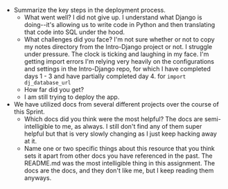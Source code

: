 - Summarize the key steps in the deployment process. 
  - What went well?
    I did not give up.
    I understand what Django is doing--it's allowing us to write code in Python
    and then translating that code into SQL under the hood.
  - What challenges did you face? 
    I'm not sure whether or not to copy my notes directory from the Intro-Django project or not.
    I struggle under pressure. The clock is ticking and laughing in my face. I'm getting import errors
    I'm relying very heavily on the configurations and settings in the Intro-Django repo, for which I have 
    completed days 1 - 3 and have partially completed day 4.
    for `import dj_database_url`
  - How far did you get?
  - I am still trying to deploy the app.
- We have utilized docs from several different projects over the course of this Sprint.
  - Which docs did you think were the most helpful? 
    The docs are semi-intelligible to me, as always. I still don't find any of them super helpful but
    that is very slowly changing as I just keep hacking away at it.
  - Name one or two specific things about this resource that you think sets it apart from other docs you have referenced in the past. 
    The README.md was the most intelligible thing in this assignment. The docs are the docs, and they don't
    like me, but I keep reading them anyways.
    

